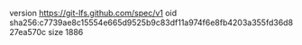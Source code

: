 version https://git-lfs.github.com/spec/v1
oid sha256:c7739ae8c15554e665d9525b9c83df11a974f6e8fb4203a355fd36d827ea570c
size 1886
